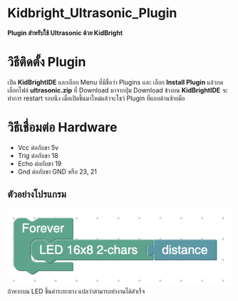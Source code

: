 # Kidbright_Ultrasonic_Plugin

**Plugin สำหรับใช้ Ultrasonic ด้วย KidBright**

# วิธีติดตั้ง Plugin

เปิด **KidBrightIDE** และเลือก Menu ที่มีชื่อว่า Plugins และ เลือก **Install Plugin** แล้วกดเลือกไฟล์ **ultrasonic.zip** ที่ Download มาจากปุ่ม Download ข้างบน 
**KidBrightIDE** จะทำการ restart รอบนึง เมื่อเปิดขึ้นมาใหม่แล้วจะโชว์ Plugin ที่แถบด้านซ้ายมือ

# วิธีเชื่อมต่อ Hardware

- Vcc ต่อกับขา 5v
- Trig ต่อกับขา 18
- Echo ต่อกับขา 19
- Gnd ต่อกับขา GND หรือ 23, 21

## ตัวอย่างโปรแกรม
![Ultrasonic-Example](ultrasonic/Doc/Basic-use.png)
ถ้าหากบน LED ขึ้นค่าระยะทาง แปลว่าสามารถทำงานได้สำเร็จ
